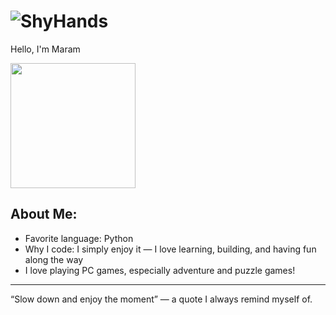 #  ![ShyHands](https://github.com/user-attachments/assets/11ba700a-7815-4f22-9e2b-dba5f08cdc47)
 Hello, I'm Maram

<img src="https://media0.giphy.com/media/v1.Y2lkPTc5MGI3NjExYWhwMTJhdm1yOGpveTFkN203cHdrbTlpNDVxOWRzZTg4enlvMndqZSZlcD12MV9pbnRlcm5hbF9naWZfYnlfaWQmY3Q9Zw/LHZyixOnHwDDy/giphy.gif" width="200"/>

##  About Me:

-  Favorite language: Python  
-  Why I code: I simply enjoy it — I love learning, building, and having fun along the way
-  I love playing PC games, especially adventure and puzzle games!

---

“Slow down and enjoy the moment” — a quote I always remind myself of.

